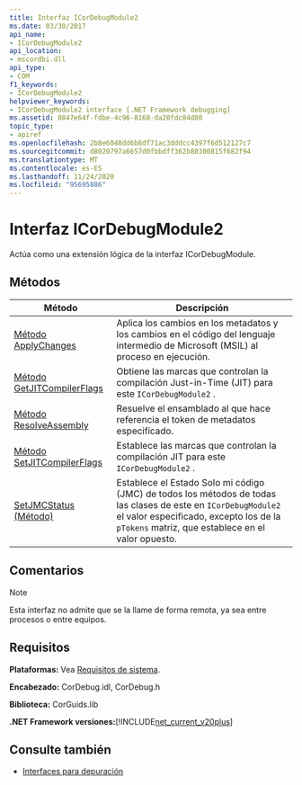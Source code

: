 ```yaml
---
title: Interfaz ICorDebugModule2
ms.date: 03/30/2017
api_name:
- ICorDebugModule2
api_location:
- mscordbi.dll
api_type:
- COM
f1_keywords:
- ICorDebugModule2
helpviewer_keywords:
- ICorDebugModule2 interface [.NET Framework debugging]
ms.assetid: 0847e64f-fdbe-4c96-8168-da20fdc84d80
topic_type:
- apiref
ms.openlocfilehash: 2b8e6048dd6b8df71ac3dddcc4397f6d512127c7
ms.sourcegitcommit: d8020797a6657d0fbbdff362b80300815f682f94
ms.translationtype: MT
ms.contentlocale: es-ES
ms.lasthandoff: 11/24/2020
ms.locfileid: "95695886"
---
```

# <a name="icordebugmodule2-interface"></a>Interfaz ICorDebugModule2

Actúa como una extensión lógica de la interfaz ICorDebugModule.  
  
## <a name="methods"></a>Métodos  
  
|Método|Descripción|  
|------------|-----------------|  
|[Método ApplyChanges](icordebugmodule2-applychanges-method.md)|Aplica los cambios en los metadatos y los cambios en el código del lenguaje intermedio de Microsoft (MSIL) al proceso en ejecución.|  
|[Método GetJITCompilerFlags](icordebugmodule2-getjitcompilerflags-method.md)|Obtiene las marcas que controlan la compilación Just-in-Time (JIT) para este `ICorDebugModule2` .|  
|[Método ResolveAssembly](icordebugmodule2-resolveassembly-method.md)|Resuelve el ensamblado al que hace referencia el token de metadatos especificado.|  
|[Método SetJITCompilerFlags](icordebugmodule2-setjitcompilerflags-method.md)|Establece las marcas que controlan la compilación JIT para este `ICorDebugModule2` .|  
|[SetJMCStatus (Método)](icordebugmodule2-setjmcstatus-method.md)|Establece el Estado Solo mi código (JMC) de todos los métodos de todas las clases de este en `ICorDebugModule2` el valor especificado, excepto los de la `pTokens` matriz, que establece en el valor opuesto.|  
  
## <a name="remarks"></a>Comentarios  
  
> [!NOTE]
> Esta interfaz no admite que se la llame de forma remota, ya sea entre procesos o entre equipos.  
  
## <a name="requirements"></a>Requisitos  

 **Plataformas:** Vea [Requisitos de sistema](../../get-started/system-requirements.md).  
  
 **Encabezado:** CorDebug.idl, CorDebug.h  
  
 **Biblioteca:** CorGuids.lib  
  
 **.NET Framework versiones:**[!INCLUDE[net_current_v20plus](../../../../includes/net-current-v20plus-md.md)]  
  
## <a name="see-also"></a>Consulte también

- [Interfaces para depuración](debugging-interfaces.md)
